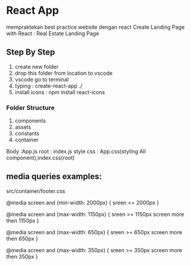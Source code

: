 # React App

mempraktekan best practice website dengan react
Create Landing Page with React : Real Estate Landing Page 

## Step By Step

1. create new folder
2. drop this folder from location to vscode
3. vscode go to terminal
4. typing : create-react-app ./
5. install icons : npm install react-icons

### Folder Structure

1. components
2. assets
3. constants
4. container

Body :App.js
root : index.js
style css : App.css(styling All component),index.css(root)

## media queries examples:

src/container/footer.css

@media screen and (min-width: 2000px) {
sreen <= 2000px
}

@media screen and (max-width: 1150px) {
sreen >= 1150px
screen more then 1150px
}

@media screen and (max-width: 650px) {
sreen >= 650px
screen more then 650px
}

@media screen and (max-width: 350px) {
sreen >= 350px
screen more then 350px
}
